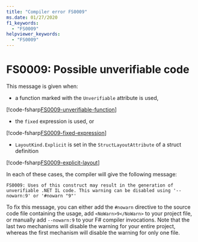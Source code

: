 ```yaml
---
title: "Compiler error FS0009"
ms.date: 01/27/2020
f1_keywords:
  - "FS0009"
helpviewer_keywords:
  - "FS0009"
---
```


# FS0009: Possible unverifiable code

This message is given when:

* a function marked with the `Unverifiable` attribute is used,

[!code-fsharp[FS0009-unverifiable-function](~/samples/snippets/fsharp/compiler-messages/fs0009.fs#L2)]

* the `fixed` expression is used, or

[!code-fsharp[FS0009-fixed-expression](~/samples/snippets/fsharp/compiler-messages/fs0009.fs#L5-L9)]

* `LayoutKind.Explicit` is set in the `StructLayoutAttribute` of a struct definition

[!code-fsharp[FS0009-explicit-layout](~/samples/snippets/fsharp/compiler-messages/fs0009.fs#L12-L16)]

In each of these cases, the compiler will give the following message:

```output
FS0009: Uses of this construct may result in the generation of unverifiable .NET IL code. This warning can be disabled using '--nowarn:9' or '#nowarn "9"'
```

To fix this message, you can either add the `#nowarn` directive to the source code file containing the usage, add `<NoWarn>9</NoWarn>` to your project file, or manually add `--nowarn:9` to your F# compiler invocations. Note that the last two mechanisms will disable the warning for your entire project, whereas the first mechanism will disable the warning for only one file.
